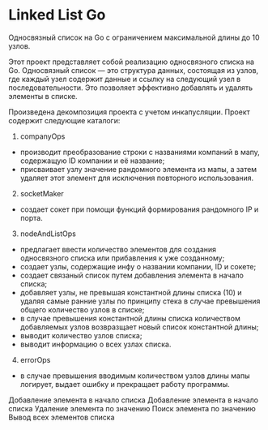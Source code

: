 # Linked List Go

Односвязный список на Go с ограничением максимальной длины до 10 узлов. 

Этот проект представляет собой реализацию односвязного списка на Go. Односвязный список — это структура данных, состоящая из узлов, где каждый узел содержит данные и ссылку на следующий узел в последовательности. Это позволяет эффективно добавлять и удалять элементы в списке.

Произведена декомпозиция проекта с учетом инкапусляции. Проект содержит следующие каталоги:

1. companyOps
- производит преобразование строки с названиями компаний в мапу, содержащую ID компании и её название;
- присваивает узлу значение рандомного элемента из мапы, а затем удаляет этот элемент для исключения повторного использования.

2. socketMaker
- создает сокет при помощи функций формирования рандомного IP и порта.

3. nodeAndListOps
- предлагает ввести количество элементов для создания односвязного списка или прибавления к уже созданному;
- создает узлы, содержащие инфу о названии компании, ID и сокете;
- создает связаный список путем добавления элемента в начало списка;
- добавляет узлы, не превышая константной длины списка (10) и удаляя самые ранние узлы по принципу стека в случае превышения общего количество узлов в списке;
- в случае превышения константной длины списка количеством добавляемых узлов возвразщает новый список константной длины;
- выводит количество узлов списка;
- выводит информацию о всех узлах списка.

4. errorOps
- в случае превышения вводимым количеством узлов длины мапы логирует, выдает ошибку и прекращает работу программы.



Добавление элемента в начало списка
Добавление элемента в начало списка
Удаление элемента по значению
Поиск элемента по значению
Вывод всех элементов списка
